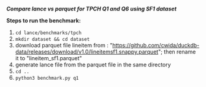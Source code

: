 ***Compare lance vs parquet for TPCH Q1 and Q6 using SF1 dataset***

**Steps to run the benchmark:**

1. `cd lance/benchmarks/tpch`
2. `mkdir dataset && cd dataset`
3. download parquet file lineitem from : "https://github.com/cwida/duckdb-data/releases/download/v1.0/lineitemsf1.snappy.parquet"; then rename it to "lineitem_sf1.parquet"
4. generate lance file from the parquet file in the same directory
5. `cd ..`
6. `python3 benchmark.py q1`

